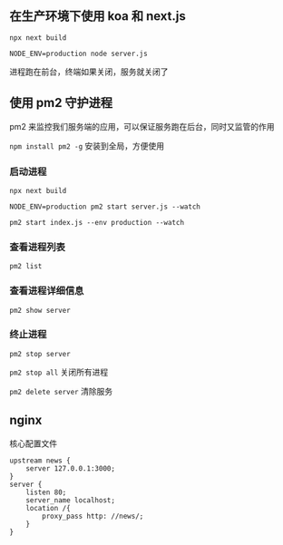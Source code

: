 ## 在生产环境下使用 koa 和 next.js

`npx next build`

`NODE_ENV=production node server.js`

进程跑在前台，终端如果关闭，服务就关闭了

## 使用 pm2 守护进程

pm2 来监控我们服务端的应用，可以保证服务跑在后台，同时又监管的作用

`npm install pm2 -g` 安装到全局，方便使用

### 启动进程

`npx next build`

`NODE_ENV=production pm2 start server.js --watch` 

`pm2 start index.js --env production --watch`

### 查看进程列表

`pm2 list`

### 查看进程详细信息

`pm2 show server`

### 终止进程

`pm2 stop server`

`pm2 stop all` 关闭所有进程

`pm2 delete server` 清除服务

## nginx

核心配置文件

```
upstream news {
    server 127.0.0.1:3000;
}
server {
    listen 80;
    server_name localhost;
    location /{
        proxy_pass http: //news/;
    }
}
```

